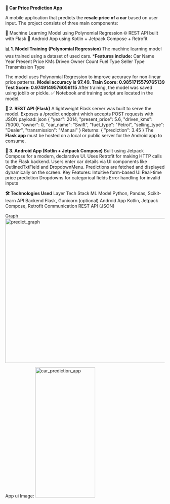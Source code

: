 **🚗 Car Price Prediction App**

A mobile application that predicts the **resale price of a car** based on user input. 
The project consists of three main components:

🔬 Machine Learning Model using Polynomial Regression
🌐 REST API built with Flask
📱 Android App using Kotlin + Jetpack Compose + Retrofit

**📊 1. Model Training (Polynomial Regression)**
The machine learning model was trained using a dataset of used cars.
***Features include:**
Car Name
Year
Present Price
KMs Driven
Owner Count
Fuel Type
Seller Type
Transmission Type

The model uses Polynomial Regression to improve accuracy for non-linear price patterns.
**Model accuracy is 97.49.
Train Score: 0.9851715579765139
Test Score: 0.9749149576056115**
After training, the model was saved using joblib or pickle.
✅ Notebook and training script are located in the model.

**🧪 2. REST API (Flask)**
A lightweight Flask server was built to serve the model.
Exposes a /predict endpoint which accepts POST requests with JSON payload:
json
{
  "year": 2014,
  "present_price": 5.6,
  "driven_kms": 75000,
  "owner": 0,
  "car_name": "Swift",
  "fuel_type": "Petrol",
  "selling_type": "Dealer",
  "transmission": "Manual"
}
Returns:
{
  "prediction": 3.45
}
The **Flask app** must be hosted on a local or public server for the Android app to consume.

**📱 3. Android App (Kotlin + Jetpack Compose)**
Built using Jetpack Compose for a modern, declarative UI.
Uses Retrofit for making HTTP calls to the Flask backend.
Users enter car details via UI components like OutlinedTxtField and DropdownMenu.
Predictions are fetched and displayed dynamically on the screen.
Key Features:
Intuitive form-based UI
Real-time price prediction
Dropdowns for categorical fields
Error handling for invalid inputs

**🛠 Technologies Used**
Layer	            Tech Stack
ML Model	      Python, Pandas, Scikit-learn
API Backend    	Flask, Gunicorn (optional)
Android App	    Kotlin, Jetpack Compose, Retrofit
Communication	  REST API (JSON)

Graph
<img width="562" height="455" alt="predict_graph" src="https://github.com/user-attachments/assets/c9171b6c-1ae7-4450-86c1-c48735baae77" />

App ui Image:
<img width="189" height="410" alt="car_prediction_app" src="https://github.com/user-attachments/assets/bca53c40-cf7a-4a88-9e06-68a55268dea7" />


